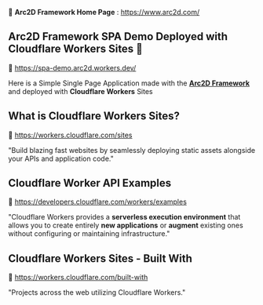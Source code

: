 🔗 **Arc2D Framework Home Page** : https://www.arc2d.com/

## Arc2D Framework SPA Demo Deployed with Cloudflare Workers Sites 🚀
🔗 https://spa-demo.arc2d.workers.dev/

Here is a Simple Single Page Application made with the **[Arc2D Framework](https://github.com/Arc2D-Framework/arc2d)** and deployed with **Cloudflare Workers** Sites

## What is Cloudflare Workers Sites?
🔗 https://workers.cloudflare.com/sites

"Build blazing fast websites by seamlessly deploying static assets alongside your APIs and application code."

## Cloudflare Worker API Examples
🔗 https://developers.cloudflare.com/workers/examples

"Cloudflare Workers provides a **serverless execution environment** that allows you to create entirely **new applications** or **augment** existing ones without configuring or maintaining infrastructure."

## Cloudflare Workers Sites - Built With
🔗 https://workers.cloudflare.com/built-with

"Projects across the web utilizing Cloudflare Workers."
